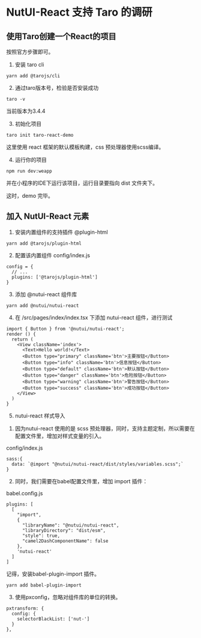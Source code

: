 # NutUI-React 支持 Taro 的调研

## 使用Taro创建一个React的项目
按照官方步骤即可。

1. 安装 taro cli
```
yarn add @tarojs/cli
```

2. 通过taro版本号，检验是否安装成功
```
taro -v
```
当前版本为3.4.4

3. 初始化项目
```
taro init taro-react-demo
```
这里使用 react 框架的默认模板构建，css 预处理器使用scss编译。

4. 运行你的项目
```
npm run dev:weapp
```
并在小程序的IDE下运行该项目，运行目录要指向 dist 文件夹下。

这时，demo 完毕。

## 加入 NutUI-React 元素
1. 安装内置组件的支持插件 @plugin-html
```
yarn add @tarojs/plugin-html
```
2. 配置该内置组件
config/index.js
```
config = {
  // ...
  plugins: ['@tarojs/plugin-html']
}
```
3. 添加 @nutui-react 组件库
```
yarn add @nutui/nutui-react
```

4. 在 /src/pages/index/index.tsx 下添加 nutui-react 组件，进行测试
```
import { Button } from '@nutui/nutui-react';
render () {
  return (
    <View className='index'>
      <Text>Hello world!</Text>
      <Button type="primary" className='btn'>主要按钮</Button>
      <Button type="info" className='btn'>信息按钮</Button>
      <Button type="default" className='btn'>默认按钮</Button>
      <Button type="danger" className='btn'>危险按钮</Button>
      <Button type="warning" className='btn'>警告按钮</Button>
      <Button type="success" className='btn'>成功按钮</Button>
    </View>
  )
}
```
5. nutui-react 样式导入
1) 因为nutui-react 使用的是 scss 预处理器，同时，支持主题定制，所以需要在配置文件里，增加对样式变量的引入。

config/index.js
```
sass:{
  data: `@import "@nutui/nutui-react/dist/styles/variables.scss";`
}
```

2) 同时，我们需要在babel配置文件里，增加 import 插件：

babel.config.js
```
plugins: [
  [
    "import",
    {
      "libraryName": "@nutui/nutui-react",
      "libraryDirectory": "dist/esm",
      "style": true,
      "camel2DashComponentName": false
    },
    'nutui-react'
  ]
]
```

记得，安装babel-plugin-import 插件。
```
yarn add babel-plugin-import
```
3) 使用pxconfig，忽略对组件库的单位的转换。
```
pxtransform: {
  config: {
    selectorBlackList: ['nut-']
  }
},
```
